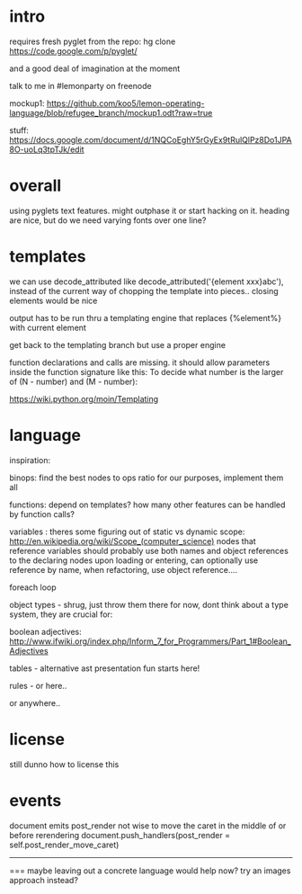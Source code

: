 intro
===
requires fresh pyglet from the repo:
hg clone https://code.google.com/p/pyglet/

and a good deal of imagination at the moment

talk to me in #lemonparty on freenode

mockup1: https://github.com/koo5/lemon-operating-language/blob/refugee_branch/mockup1.odt?raw=true

stuff: https://docs.google.com/document/d/1NQCoEghY5rGyEx9tRulQlPz8Do1JPA8O-uoLq3tpTJk/edit




overall
===
using pyglets text features. might outphase it or start hacking on it.
heading are nice, but do we need varying fonts over one line?



templates
===

we can use decode_attributed like decode_attributed('{element xxx}abc'),
instead of the current way of chopping the template into pieces..
closing elements would be nice

output has to be run thru a templating engine that replaces {%element%}
with current element 

get back to the templating branch but use a proper engine

function declarations and calls are missing.   it should allow
parameters inside the function signature like this: To decide what
number is the larger of (N - number) and (M - number):

https://wiki.python.org/moin/Templating






language
===
inspiration:

binops: find the best nodes to ops ratio for our purposes, implement them all

functions: depend on templates?
how many other features can be handled by function calls?

variables : 
theres some figuring out of static vs dynamic scope: http://en.wikipedia.org/wiki/Scope_(computer_science)
nodes that reference variables should probably use both names and object references to the declaring nodes
upon loading or entering, can optionally use reference by name, when refactoring, use object reference....

foreach loop

object types - shrug, just throw them there for now, dont think about a type system, they are crucial for:

boolean adjectives: http://www.ifwiki.org/index.php/Inform_7_for_Programmers/Part_1#Boolean_Adjectives

tables - alternative ast presentation fun starts here!

rules - or here..

or anywhere..


license
===
still dunno how to license this






events
===
document emits post_render
not wise to move the caret in the middle of or before rerendering
document.push_handlers(post_render = self.post_render_move_caret)


---
===
maybe leaving out a concrete language would help now?
try an images approach instead?
